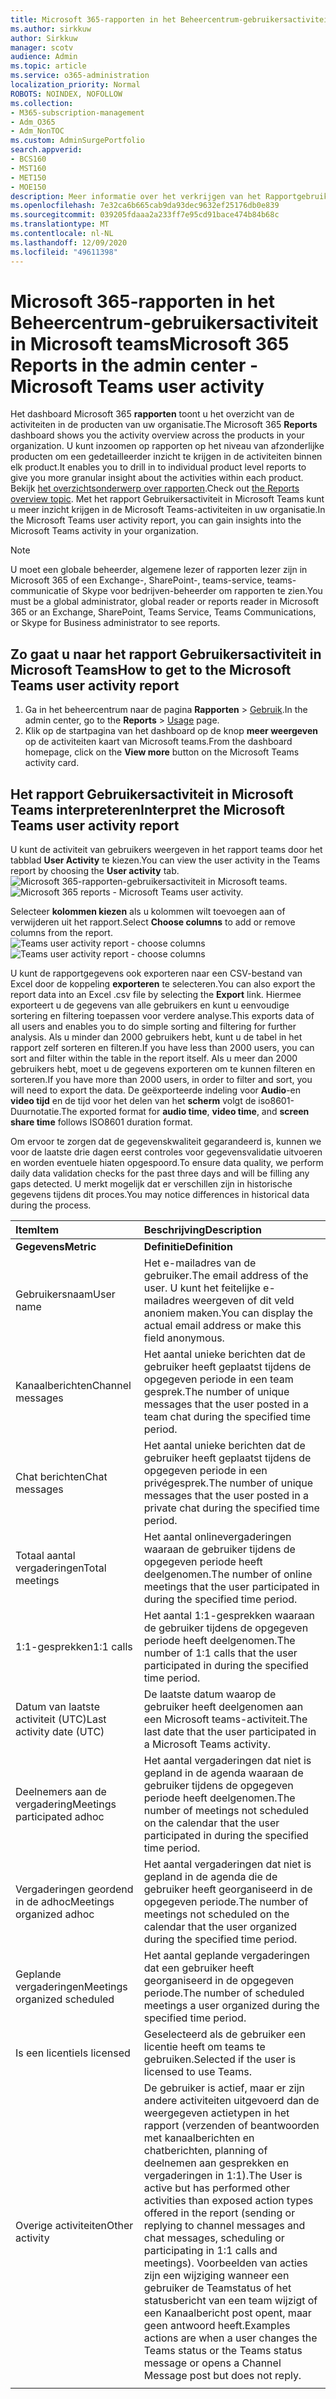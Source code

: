 ```yaml
---
title: Microsoft 365-rapporten in het Beheercentrum-gebruikersactiviteit in Microsoft teams
ms.author: sirkkuw
author: Sirkkuw
manager: scotv
audience: Admin
ms.topic: article
ms.service: o365-administration
localization_priority: Normal
ROBOTS: NOINDEX, NOFOLLOW
ms.collection:
- M365-subscription-management
- Adm_O365
- Adm_NonTOC
ms.custom: AdminSurgePortfolio
search.appverid:
- BCS160
- MST160
- MET150
- MOE150
description: Meer informatie over het verkrijgen van het Rapportgebruikers activiteit in Microsoft teams en het verkrijgen van inzichten aan de activiteiten van teams in uw organisatie.
ms.openlocfilehash: 7e32ca6b665cab9da93dec9632ef25176db0e839
ms.sourcegitcommit: 039205fdaaa2a233ff7e95cd91bace474b84b68c
ms.translationtype: MT
ms.contentlocale: nl-NL
ms.lasthandoff: 12/09/2020
ms.locfileid: "49611398"
---
```

# <a name="microsoft-365-reports-in-the-admin-center---microsoft-teams-user-activity"></a><span data-ttu-id="73e87-103">Microsoft 365-rapporten in het Beheercentrum-gebruikersactiviteit in Microsoft teams</span><span class="sxs-lookup"><span data-stu-id="73e87-103">Microsoft 365 Reports in the admin center - Microsoft Teams user activity</span></span>

<span data-ttu-id="73e87-104">Het dashboard Microsoft 365 **rapporten** toont u het overzicht van de activiteiten in de producten van uw organisatie.</span><span class="sxs-lookup"><span data-stu-id="73e87-104">The Microsoft 365 **Reports** dashboard shows you the activity overview across the products in your organization.</span></span> <span data-ttu-id="73e87-105">U kunt inzoomen op rapporten op het niveau van afzonderlijke producten om een gedetailleerder inzicht te krijgen in de activiteiten binnen elk product.</span><span class="sxs-lookup"><span data-stu-id="73e87-105">It enables you to drill in to individual product level reports to give you more granular insight about the activities within each product.</span></span> <span data-ttu-id="73e87-106">Bekijk [het overzichtsonderwerp over rapporten](activity-reports.md).</span><span class="sxs-lookup"><span data-stu-id="73e87-106">Check out [the Reports overview topic](activity-reports.md).</span></span> <span data-ttu-id="73e87-107">Met het rapport Gebruikersactiviteit in Microsoft Teams kunt u meer inzicht krijgen in de Microsoft Teams-activiteiten in uw organisatie.</span><span class="sxs-lookup"><span data-stu-id="73e87-107">In the Microsoft Teams user activity report, you can gain insights into the Microsoft Teams activity in your organization.</span></span>
  
> [!NOTE]
> <span data-ttu-id="73e87-108">U moet een globale beheerder, algemene lezer of rapporten lezer zijn in Microsoft 365 of een Exchange-, SharePoint-, teams-service, teams-communicatie of Skype voor bedrijven-beheerder om rapporten te zien.</span><span class="sxs-lookup"><span data-stu-id="73e87-108">You must be a global administrator, global reader or reports reader in Microsoft 365 or an Exchange, SharePoint, Teams Service, Teams Communications, or Skype for Business administrator to see reports.</span></span>  
 
## <a name="how-to-get-to-the-microsoft-teams-user-activity-report"></a><span data-ttu-id="73e87-109">Zo gaat u naar het rapport Gebruikersactiviteit in Microsoft Teams</span><span class="sxs-lookup"><span data-stu-id="73e87-109">How to get to the Microsoft Teams user activity report</span></span>

1. <span data-ttu-id="73e87-110">Ga in het beheercentrum naar de pagina **Rapporten** \> <a href="https://go.microsoft.com/fwlink/p/?linkid=2074756" target="_blank">Gebruik</a>.</span><span class="sxs-lookup"><span data-stu-id="73e87-110">In the admin center, go to the **Reports** \> <a href="https://go.microsoft.com/fwlink/p/?linkid=2074756" target="_blank">Usage</a> page.</span></span>
2. <span data-ttu-id="73e87-111">Klik op de startpagina van het dashboard op de knop **meer weergeven** op de activiteiten kaart van Microsoft teams.</span><span class="sxs-lookup"><span data-stu-id="73e87-111">From the dashboard homepage, click on the **View more** button on the Microsoft Teams activity card.</span></span>

## <a name="interpret-the-microsoft-teams-user-activity-report"></a><span data-ttu-id="73e87-112">Het rapport Gebruikersactiviteit in Microsoft Teams interpreteren</span><span class="sxs-lookup"><span data-stu-id="73e87-112">Interpret the Microsoft Teams user activity report</span></span>

<span data-ttu-id="73e87-113">U kunt de activiteit van gebruikers weergeven in het rapport teams door het tabblad **User Activity** te kiezen.</span><span class="sxs-lookup"><span data-stu-id="73e87-113">You can view the user activity in the Teams report by choosing the **User activity** tab.</span></span> <br/><span data-ttu-id="73e87-114">![Microsoft 365-rapporten-gebruikersactiviteit in Microsoft teams.](../../media/1011877f-3cf0-4417-9447-91d0b2312aab.png)</span><span class="sxs-lookup"><span data-stu-id="73e87-114">![Microsoft 365 reports - Microsoft Teams user activity.](../../media/1011877f-3cf0-4417-9447-91d0b2312aab.png)</span></span>

<span data-ttu-id="73e87-115">Selecteer **kolommen kiezen** als u kolommen wilt toevoegen aan of verwijderen uit het rapport.</span><span class="sxs-lookup"><span data-stu-id="73e87-115">Select **Choose columns** to add or remove columns from the report.</span></span>  <br/> <span data-ttu-id="73e87-116">![Teams user activity report - choose columns](../../media/a1513028-cf09-4186-93a6-8a203cd22475.png)</span><span class="sxs-lookup"><span data-stu-id="73e87-116">![Teams user activity report - choose columns](../../media/a1513028-cf09-4186-93a6-8a203cd22475.png)</span></span>

<span data-ttu-id="73e87-117">U kunt de rapportgegevens ook exporteren naar een CSV-bestand van Excel door de koppeling **exporteren** te selecteren.</span><span class="sxs-lookup"><span data-stu-id="73e87-117">You can also export the report data into an Excel .csv file by selecting the **Export** link.</span></span> <span data-ttu-id="73e87-118">Hiermee exporteert u de gegevens van alle gebruikers en kunt u eenvoudige sortering en filtering toepassen voor verdere analyse.</span><span class="sxs-lookup"><span data-stu-id="73e87-118">This exports data of all users and enables you to do simple sorting and filtering for further analysis.</span></span> <span data-ttu-id="73e87-119">Als u minder dan 2000 gebruikers hebt, kunt u de tabel in het rapport zelf sorteren en filteren.</span><span class="sxs-lookup"><span data-stu-id="73e87-119">If you have less than 2000 users, you can sort and filter within the table in the report itself.</span></span> <span data-ttu-id="73e87-120">Als u meer dan 2000 gebruikers hebt, moet u de gegevens exporteren om te kunnen filteren en sorteren.</span><span class="sxs-lookup"><span data-stu-id="73e87-120">If you have more than 2000 users, in order to filter and sort, you will need to export the data.</span></span> <span data-ttu-id="73e87-121">De geëxporteerde indeling voor **Audio**-en **video tijd** en de tijd voor het delen van het **scherm** volgt de iso8601-Duurnotatie.</span><span class="sxs-lookup"><span data-stu-id="73e87-121">The exported format for **audio time**, **video time**, and **screen share time** follows ISO8601 duration format.</span></span>

<span data-ttu-id="73e87-122">Om ervoor te zorgen dat de gegevenskwaliteit gegarandeerd is, kunnen we voor de laatste drie dagen eerst controles voor gegevensvalidatie uitvoeren en worden eventuele hiaten opgespoord.</span><span class="sxs-lookup"><span data-stu-id="73e87-122">To ensure data quality, we perform daily data validation checks for the past three days and will be filling any gaps detected.</span></span> <span data-ttu-id="73e87-123">U merkt mogelijk dat er verschillen zijn in historische gegevens tijdens dit proces.</span><span class="sxs-lookup"><span data-stu-id="73e87-123">You may notice differences in historical data during the process.</span></span>

|<span data-ttu-id="73e87-124">Item</span><span class="sxs-lookup"><span data-stu-id="73e87-124">Item</span></span>|<span data-ttu-id="73e87-125">Beschrijving</span><span class="sxs-lookup"><span data-stu-id="73e87-125">Description</span></span>|
|:-----|:-----|
|<span data-ttu-id="73e87-126">**Gegevens**</span><span class="sxs-lookup"><span data-stu-id="73e87-126">**Metric**</span></span>|<span data-ttu-id="73e87-127">**Definitie**</span><span class="sxs-lookup"><span data-stu-id="73e87-127">**Definition**</span></span>|
|<span data-ttu-id="73e87-128">Gebruikersnaam</span><span class="sxs-lookup"><span data-stu-id="73e87-128">User name</span></span>  <br/> |<span data-ttu-id="73e87-129">Het e-mailadres van de gebruiker.</span><span class="sxs-lookup"><span data-stu-id="73e87-129">The email address of the user.</span></span> <span data-ttu-id="73e87-130">U kunt het feitelijke e-mailadres weergeven of dit veld anoniem maken.</span><span class="sxs-lookup"><span data-stu-id="73e87-130">You can display the actual email address or make this field anonymous.</span></span>   <br/> |
|<span data-ttu-id="73e87-131">Kanaalberichten</span><span class="sxs-lookup"><span data-stu-id="73e87-131">Channel messages</span></span>   <br/> |<span data-ttu-id="73e87-132">Het aantal unieke berichten dat de gebruiker heeft geplaatst tijdens de opgegeven periode in een team gesprek.</span><span class="sxs-lookup"><span data-stu-id="73e87-132">The number of unique messages that the user posted in a team chat during the specified time period.</span></span>  <br/> |
|<span data-ttu-id="73e87-133">Chat berichten</span><span class="sxs-lookup"><span data-stu-id="73e87-133">Chat messages</span></span>   <br/> |<span data-ttu-id="73e87-134">Het aantal unieke berichten dat de gebruiker heeft geplaatst tijdens de opgegeven periode in een privégesprek.</span><span class="sxs-lookup"><span data-stu-id="73e87-134">The number of unique messages that the user posted in a private chat during the specified time period.</span></span>  <br/> |
|<span data-ttu-id="73e87-135">Totaal aantal vergaderingen</span><span class="sxs-lookup"><span data-stu-id="73e87-135">Total meetings</span></span>   <br/> |<span data-ttu-id="73e87-136">Het aantal onlinevergaderingen waaraan de gebruiker tijdens de opgegeven periode heeft deelgenomen.</span><span class="sxs-lookup"><span data-stu-id="73e87-136">The number of online meetings that the user participated in during the specified time period.</span></span>  <br/> |
|<span data-ttu-id="73e87-137">1:1-gesprekken</span><span class="sxs-lookup"><span data-stu-id="73e87-137">1:1 calls</span></span>   <br/> | <span data-ttu-id="73e87-138">Het aantal 1:1-gesprekken waaraan de gebruiker tijdens de opgegeven periode heeft deelgenomen.</span><span class="sxs-lookup"><span data-stu-id="73e87-138">The number of 1:1 calls that the user participated in during the specified time period.</span></span>  <br/> |
|<span data-ttu-id="73e87-139">Datum van laatste activiteit (UTC)</span><span class="sxs-lookup"><span data-stu-id="73e87-139">Last activity date (UTC)</span></span>  <br/> |<span data-ttu-id="73e87-140">De laatste datum waarop de gebruiker heeft deelgenomen aan een Microsoft teams-activiteit.</span><span class="sxs-lookup"><span data-stu-id="73e87-140">The last date that the user participated in a Microsoft Teams activity.</span></span><br/> |
|<span data-ttu-id="73e87-141">Deelnemers aan de vergadering</span><span class="sxs-lookup"><span data-stu-id="73e87-141">Meetings participated adhoc</span></span>   <br/> | <span data-ttu-id="73e87-142">Het aantal vergaderingen dat niet is gepland in de agenda waaraan de gebruiker tijdens de opgegeven periode heeft deelgenomen.</span><span class="sxs-lookup"><span data-stu-id="73e87-142">The number of meetings not scheduled on the calendar that the user participated in during the specified time period.</span></span>  <br/> |
|<span data-ttu-id="73e87-143">Vergaderingen geordend in de adhoc</span><span class="sxs-lookup"><span data-stu-id="73e87-143">Meetings organized adhoc</span></span> <br/> |<span data-ttu-id="73e87-144">Het aantal vergaderingen dat niet is gepland in de agenda die de gebruiker heeft georganiseerd in de opgegeven periode.</span><span class="sxs-lookup"><span data-stu-id="73e87-144">The number of meetings not scheduled on the calendar that the user organized during the specified time period.</span></span> <br/>|
|<span data-ttu-id="73e87-145">Geplande vergaderingen</span><span class="sxs-lookup"><span data-stu-id="73e87-145">Meetings organized scheduled</span></span>  <br/> |<span data-ttu-id="73e87-146">Het aantal geplande vergaderingen dat een gebruiker heeft georganiseerd in de opgegeven periode.</span><span class="sxs-lookup"><span data-stu-id="73e87-146">The number of scheduled meetings  a user organized during the specified time period.</span></span>  <br/> |
|<span data-ttu-id="73e87-147">Is een licentie</span><span class="sxs-lookup"><span data-stu-id="73e87-147">Is licensed</span></span> |<span data-ttu-id="73e87-148">Geselecteerd als de gebruiker een licentie heeft om teams te gebruiken.</span><span class="sxs-lookup"><span data-stu-id="73e87-148">Selected if the user is licensed to use Teams.</span></span>|
|<span data-ttu-id="73e87-149">Overige activiteiten</span><span class="sxs-lookup"><span data-stu-id="73e87-149">Other activity</span></span>|<span data-ttu-id="73e87-150">De gebruiker is actief, maar er zijn andere activiteiten uitgevoerd dan de weergegeven actietypen in het rapport (verzenden of beantwoorden met kanaalberichten en chatberichten, planning of deelnemen aan gesprekken en vergaderingen in 1:1).</span><span class="sxs-lookup"><span data-stu-id="73e87-150">The User is active but has performed other activities than exposed action types offered in the report (sending or replying to channel messages and chat messages, scheduling or participating in 1:1 calls and meetings).</span></span> <span data-ttu-id="73e87-151">Voorbeelden van acties zijn een wijziging wanneer een gebruiker de Teamstatus of het statusbericht van een team wijzigt of een Kanaalbericht post opent, maar geen antwoord heeft.</span><span class="sxs-lookup"><span data-stu-id="73e87-151">Examples actions are when a user changes the Teams status or the Teams status message or opens a Channel Message post but does not reply.</span></span> |
|||
